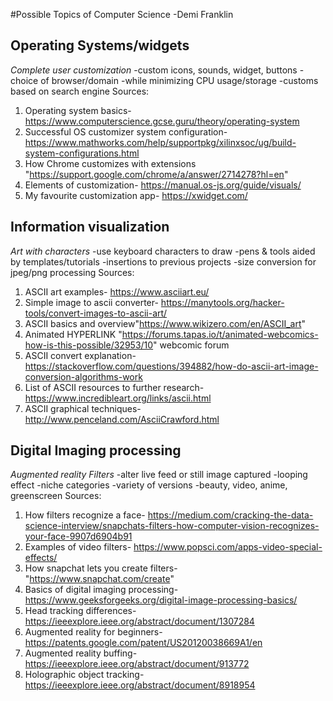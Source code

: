 #Possible Topics of Computer Science -Demi Franklin

## Operating Systems/widgets
*Complete user customization*
 -custom icons, sounds, widget, buttons
 -choice of browser/domain
 -while minimizing CPU usage/storage
   -customs based on search engine
Sources:
1. Operating system basics- https://www.computerscience.gcse.guru/theory/operating-system
2. Successful OS customizer system configuration- https://www.mathworks.com/help/supportpkg/xilinxsoc/ug/build-system-configurations.html
3. How Chrome customizes with extensions "https://support.google.com/chrome/a/answer/2714278?hl=en"
4. Elements of customization- https://manual.os-js.org/guide/visuals/
5. My favourite customization app- https://xwidget.com/

## Information visualization
*Art with characters*
 -use keyboard characters to draw
 -pens & tools aided by templates/tutorials
 -insertions to previous projects
   -size conversion for jpeg/png processing
Sources:
1. ASCII art examples- https://www.asciiart.eu/
2. Simple image to ascii converter- https://manytools.org/hacker-tools/convert-images-to-ascii-art/
3. ASCII basics and overview"https://www.wikizero.com/en/ASCII_art"
4. Animated HYPERLINK "https://forums.tapas.io/t/animated-webcomics-how-is-this-possible/32953/10" webcomic forum
5. ASCII convert explanation- https://stackoverflow.com/questions/394882/how-do-ascii-art-image-conversion-algorithms-work
6. List of ASCII resources to further research- https://www.incredibleart.org/links/ascii.html
7. ASCII graphical techniques- http://www.penceland.com/AsciiCrawford.html

## Digital Imaging processing
*Augmented reality Filters*
 -alter live feed or still image captured
 -looping effect
 -niche categories
 -variety of versions
   -beauty, video, anime, greenscreen
Sources:
1. How filters recognize a face- https://medium.com/cracking-the-data-science-interview/snapchats-filters-how-computer-vision-recognizes-your-face-9907d6904b91
2. Examples of video filters- https://www.popsci.com/apps-video-special-effects/
3. How snapchat lets you create filters- "https://www.snapchat.com/create"
4. Basics of digital imaging processing- https://www.geeksforgeeks.org/digital-image-processing-basics/
5. Head tracking differences- https://ieeexplore.ieee.org/abstract/document/1307284
6. Augmented reality for beginners- https://patents.google.com/patent/US20120038669A1/en
7. Augmented reality buffing- https://ieeexplore.ieee.org/abstract/document/913772
8. Holographic object tracking- https://ieeexplore.ieee.org/abstract/document/8918954

